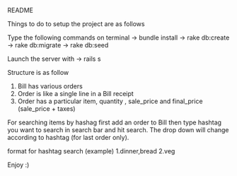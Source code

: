 README

Things to do to setup the project are as follows

Type the following commands on terminal
-> bundle install
-> rake db:create
-> rake db:migrate
-> rake db:seed


Launch the server with
-> rails s


Structure is as follow 

1. Bill has various orders
2. Order is like a single line in a Bill receipt
3. Order has a particular item, quantity , sale_price  and final_price (sale_price + taxes)

For searching items by hashag first add an order to Bill then type hashtag you want to search in search bar and hit search. The drop down  will change according to hashtag (for last order only).

format for hashtag search (example)
1.dinner,bread
2.veg


Enjoy :)
